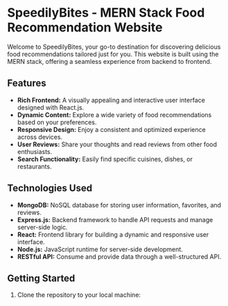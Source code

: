 # SpeedilyBites - MERN Stack Food Recommendation Website

Welcome to SpeedilyBites, your go-to destination for discovering delicious food recommendations tailored just for you. This website is built using the MERN stack, offering a seamless experience from backend to frontend.

## Features


- **Rich Frontend:** A visually appealing and interactive user interface designed with React.js.
- **Dynamic Content:** Explore a wide variety of food recommendations based on your preferences.
- **Responsive Design:** Enjoy a consistent and optimized experience across devices.
- **User Reviews:** Share your thoughts and read reviews from other food enthusiasts.
- **Search Functionality:** Easily find specific cuisines, dishes, or restaurants.

## Technologies Used

- **MongoDB:** NoSQL database for storing user information, favorites, and reviews.
- **Express.js:** Backend framework to handle API requests and manage server-side logic.
- **React:** Frontend library for building a dynamic and responsive user interface.
- **Node.js:** JavaScript runtime for server-side development.
- **RESTful API:** Consume and provide data through a well-structured API.

## Getting Started

1. Clone the repository to your local machine:

   
